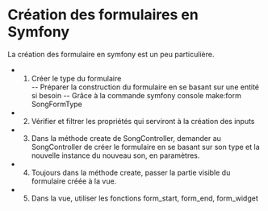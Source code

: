 # Création des formulaires en Symfony

La création des formulaire en symfony est un peu particulière.

- 1) Créer le type du formulaire  
    -- Préparer la construction du formulaire en se basant sur une entité si besoin
    -- Grâce à la commande symfony console make:form SongFormType
- 2) Vérifier et filtrer les propriétés qui serviront à la création des inputs
- 3) Dans la méthode create de SongController, demander au SongController de créer le formulaire en se basant sur son type et la nouvelle instance du nouveau son, en paramètres. 
- 4) Toujours dans la méthode create, passer la partie visible du formulaire créée à la vue.  
- 5) Dans la vue, utiliser les fonctions form_start, form_end, form_widget

